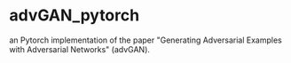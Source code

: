 # advGAN_pytorch
an Pytorch implementation of the paper "Generating Adversarial Examples with Adversarial Networks" (advGAN).
